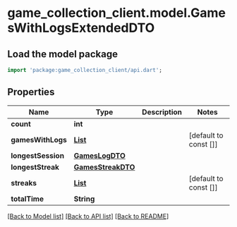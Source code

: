 # game_collection_client.model.GamesWithLogsExtendedDTO

## Load the model package
```dart
import 'package:game_collection_client/api.dart';
```

## Properties
Name | Type | Description | Notes
------------ | ------------- | ------------- | -------------
**count** | **int** |  | 
**gamesWithLogs** | [**List<GameWithLogsExtendedDTO>**](GameWithLogsExtendedDTO.md) |  | [default to const []]
**longestSession** | [**GamesLogDTO**](GamesLogDTO.md) |  | 
**longestStreak** | [**GamesStreakDTO**](GamesStreakDTO.md) |  | 
**streaks** | [**List<GamesStreakDTO>**](GamesStreakDTO.md) |  | [default to const []]
**totalTime** | **String** |  | 

[[Back to Model list]](../README.md#documentation-for-models) [[Back to API list]](../README.md#documentation-for-api-endpoints) [[Back to README]](../README.md)


